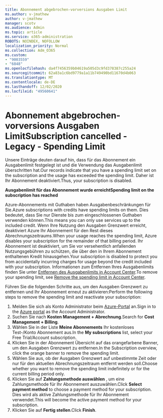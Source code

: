 ```yaml
---
title: Abonnement abgebrochen-vorversions Ausgaben Limit
ms.author: v-jmathew
author: v-jmathew
manager: scotv
ms.audience: Admin
ms.topic: article
ms.service: o365-administration
ROBOTS: NOINDEX, NOFOLLOW
localization_priority: Normal
ms.collection: Adm_O365
ms.custom:
- "9003559"
- "6848"
ms.openlocfilehash: da4f7456359b04619a505d3c9fd378387c255a24
ms.sourcegitcommit: 62a83a1c6bd9779a1a11b749490bd11670d4b063
ms.translationtype: MT
ms.contentlocale: de-DE
ms.lasthandoff: 12/02/2020
ms.locfileid: "49560641"
---
```

# <a name="subscription-cancelled---legacy---spending-limit"></a><span data-ttu-id="8b592-102">Abonnement abgebrochen-vorversions Ausgaben Limit</span><span class="sxs-lookup"><span data-stu-id="8b592-102">Subscription cancelled - Legacy - Spending Limit</span></span>

<span data-ttu-id="8b592-103">Unsere Einträge deuten darauf hin, dass für das Abonnement ein Ausgabenlimit festgelegt ist und die Verwendung das Ausgabenlimit überschritten hat.</span><span class="sxs-lookup"><span data-stu-id="8b592-103">Our records indicate that you have a spending limit set on the subscription and the usage has exceeded the spending limit.</span></span> <span data-ttu-id="8b592-104">Daher ist Ihr Abonnement deaktiviert.</span><span class="sxs-lookup"><span data-stu-id="8b592-104">Thus, your subscription is disabled.</span></span>

<span data-ttu-id="8b592-105">**Ausgabenlimit für das Abonnement wurde erreicht**</span><span class="sxs-lookup"><span data-stu-id="8b592-105">**Spending limit on the subscription has reached**</span></span>

<span data-ttu-id="8b592-106">Azure-Abonnements mit Guthaben haben Ausgabenbeschränkungen für Sie.</span><span class="sxs-lookup"><span data-stu-id="8b592-106">Azure subscriptions with credits have spending limits on them.</span></span> <span data-ttu-id="8b592-107">Dies bedeutet, dass Sie nur Dienste bis zum eingeschlossenen Guthaben verwenden können.</span><span class="sxs-lookup"><span data-stu-id="8b592-107">This means you can only use services up to the included credit.</span></span> <span data-ttu-id="8b592-108">Wenn Ihre Nutzung den Ausgaben Grenzwert erreicht, deaktiviert Azure Ihr Abonnement für den Rest dieses Abrechnungszeitraums.</span><span class="sxs-lookup"><span data-stu-id="8b592-108">When your usage reaches the spending limit, Azure disables your subscription for the remainder of that billing period.</span></span> <span data-ttu-id="8b592-109">Ihr Abonnement ist deaktiviert, um Sie vor versehentlich anfallenden Nutzungsgebühren zu schützen, die über den in Ihrem Abonnement enthaltenen Kredit hinausgehen.</span><span class="sxs-lookup"><span data-stu-id="8b592-109">Your subscription is disabled to protect you from accidentally incurring charges for usage beyond the credit included with your subscription.</span></span> <span data-ttu-id="8b592-110">Informationen zum Entfernen Ihres Ausgabenlimits finden Sie unter [Entfernen des Ausgabenlimits in Account Center](https://docs.microsoft.com/azure/cost-management-billing/manage/spending-limit#remove).</span><span class="sxs-lookup"><span data-stu-id="8b592-110">To remove your spending limit, see [Remove the spending limit in Account Center](https://docs.microsoft.com/azure/cost-management-billing/manage/spending-limit#remove).</span></span>

<span data-ttu-id="8b592-111">Führen Sie die folgenden Schritte aus, um den Ausgaben Grenzwert zu entfernen und Ihr Abonnement erneut zu aktivieren:</span><span class="sxs-lookup"><span data-stu-id="8b592-111">Perform the following steps to remove the spending limit and reactivate your subscription:</span></span>

1. <span data-ttu-id="8b592-112">Melden Sie sich als Konto Administrator beim [Azure-Portal](https://portal.azure.com/) an.</span><span class="sxs-lookup"><span data-stu-id="8b592-112">Sign in to the [Azure portal](https://portal.azure.com/) as the Account Administrator.</span></span>
2. <span data-ttu-id="8b592-113">Suchen Sie nach **Kosten Management + Abrechnung**.</span><span class="sxs-lookup"><span data-stu-id="8b592-113">Search for **Cost Management + Billing**.</span></span>
3. <span data-ttu-id="8b592-114">Wählen Sie in der Liste **Meine Abonnements** Ihr kostenloses Test-/Konto Abonnement aus.</span><span class="sxs-lookup"><span data-stu-id="8b592-114">In the **My subscriptions** list, select your Free Trial/Account subscription.</span></span>
4. <span data-ttu-id="8b592-115">Klicken Sie in der Abonnement Übersicht auf das orangefarbene Banner, um den Ausgaben Grenzwert zu entfernen.</span><span class="sxs-lookup"><span data-stu-id="8b592-115">In the Subscription overview, click the orange banner to remove the spending limit.</span></span>
5. <span data-ttu-id="8b592-116">Wählen Sie aus, ob der Ausgaben Grenzwert auf unbestimmte Zeit oder nur für den aktuellen Abrechnungszeitraum entfernt werden soll.</span><span class="sxs-lookup"><span data-stu-id="8b592-116">Choose whether you want to remove the spending limit indefinitely or for the current billing period only.</span></span>
6. <span data-ttu-id="8b592-117">Klicken Sie auf **Zahlungsmethode auswählen** , um eine Zahlungsmethode für Ihr Abonnement auszuwählen.</span><span class="sxs-lookup"><span data-stu-id="8b592-117">Click **Select payment method** to choose a payment method for your subscription.</span></span> <span data-ttu-id="8b592-118">Dies wird als aktive Zahlungsmethode für Ihr Abonnement verwendet.</span><span class="sxs-lookup"><span data-stu-id="8b592-118">This will become the active payment method for your subscription.</span></span>
7. <span data-ttu-id="8b592-119">Klicken Sie auf **Fertig stellen**.</span><span class="sxs-lookup"><span data-stu-id="8b592-119">Click **Finish**.</span></span>
